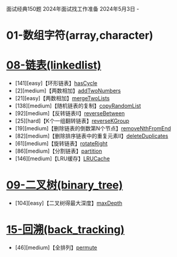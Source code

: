 面试经典150题
2024年面试找工作准备
2024年5月3日 -
# 01-数组字符(array,character)



# [08-链表(linkedlist)](src/part08_linkedlist)
- [141][easy]【环形链表】[hasCycle](https://leetcode.cn/problems/linked-list-cycle/?envType=study-plan-v2&envId=top-interview-150)
- [2][medium]【两数相加】[addTwoNumbers](https://leetcode.cn/problems/add-two-numbers/?envType=study-plan-v2&envId=top-interview-150)
- [21][easy]【两数相加】[mergeTwoLists](https://leetcode.cn/problems/merge-two-sorted-lists/?envType=study-plan-v2&envId=top-interview-150)
- [138][medium]【随机链表的复制】[copyRandomList](https://leetcode.cn/problems/copy-list-with-random-pointer/?envType=study-plan-v2&envId=top-interview-150)
- [92][medium]【反转链表II】[reverseBetween](https://leetcode.cn/problems/reverse-linked-list-ii/?envType=study-plan-v2&envId=top-interview-150)
- [25][hard]【K个一组翻转链表】[reverseKGroup](https://leetcode.cn/problems/reverse-nodes-in-k-group/description/?envType=study-plan-v2&envId=top-interview-150)
- [19][medium]【删除链表的倒数第N个节点】[removeNthFromEnd](https://leetcode.cn/problems/remove-nth-node-from-end-of-list/description/?envType=study-plan-v2&envId=top-interview-150)
- [82][medium]【删除排序链表中的重复元素II】[deleteDuplicates](https://leetcode.cn/problems/remove-duplicates-from-sorted-list-ii/?envType=study-plan-v2&envId=top-interview-150)
- [61][medium]【旋转链表】[rotateRight](https://leetcode.cn/problems/rotate-list/?envType=study-plan-v2&envId=top-interview-150)
- [86][medium]【分割链表】[partition](https://leetcode.cn/problems/partition-list/description/?envType=study-plan-v2&envId=top-interview-150)
- [146][medium]【LRU缓存】[LRUCache](https://leetcode.cn/problems/lru-cache/?envType=study-plan-v2&envId=top-interview-150)

# [09-二叉树(binary_tree)](src/part09_binary_tree)
- [104][easy]【二叉树得最大深度】[maxDepth](https://leetcode.cn/problems/maximum-depth-of-binary-tree/?envType=study-plan-v2&envId=top-interview-150)



# [15-回溯(back_tracking)](src/part15_back_tracking)
- [46][medium]【全排列】[permute](https://leetcode.cn/problems/permutations/?envType=study-plan-v2&envId=top-interview-150)


